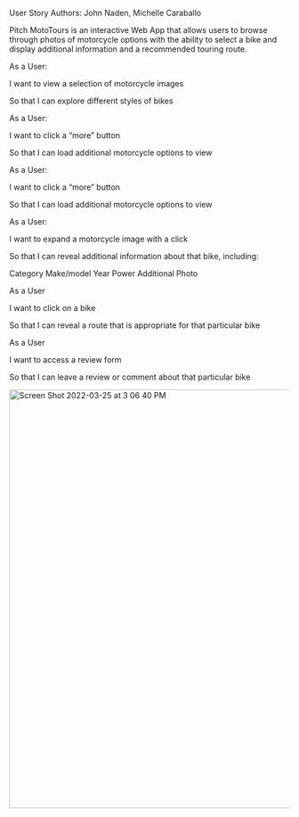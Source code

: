 User Story
Authors: John Naden, Michelle Caraballo

Pitch
MotoTours is an interactive Web App that allows users to browse through photos of motorcycle options with the ability to select a bike and display additional information and a recommended touring route. 


As a User:

I want to view a selection of motorcycle images

So that I can explore different styles of bikes


As a User:

I want to click a “more” button

So that I can load additional motorcycle options to view


As a User:

I want to click a “more” button

So that I can load additional motorcycle options to view


As a User:

I want to expand a motorcycle image with a click

So that I can reveal additional information about that bike, including:

Category
Make/model
Year
Power
Additional Photo


As a User

I want to click on a bike

So that I can reveal a route that is appropriate for that particular bike


As a User

I want to access a review form

So that I can leave a review or comment about that particular bike

<img width="752" alt="Screen Shot 2022-03-25 at 3 06 40 PM" src="https://user-images.githubusercontent.com/98852513/160433702-f9723d48-86eb-43da-90b4-635cec3ad42a.png">


